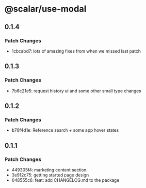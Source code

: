 # @scalar/use-modal

## 0.1.4

### Patch Changes

- 1cbcabd7: lots of amazing fixes from when we missed last patch

## 0.1.3

### Patch Changes

- 7b6c21e5: request history ui and some other small type changes

## 0.1.2

### Patch Changes

- b76f4d1e: Reference search + some app hover states

## 0.1.1

### Patch Changes

- 449305f4: marketing content section
- 3e912c75: getting started page design
- 048555c6: feat: add CHANGELOG.md to the package
